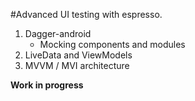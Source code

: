 #Advanced UI testing with espresso. 
1. Dagger-android 
     - Mocking components and modules
2. LiveData and ViewModels
3. MVVM / MVI architecture

**Work in progress**
